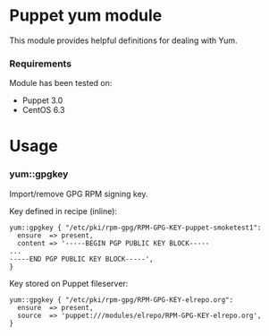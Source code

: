 # Puppet yum module

This module provides helpful definitions for dealing with Yum.

### Requirements

Module has been tested on:

* Puppet 3.0
* CentOS 6.3

# Usage

### yum::gpgkey

Import/remove GPG RPM signing key.

Key defined in recipe (inline):

    yum::gpgkey { "/etc/pki/rpm-gpg/RPM-GPG-KEY-puppet-smoketest1":
      ensure  => present,
      content => '-----BEGIN PGP PUBLIC KEY BLOCK-----
    ...
    -----END PGP PUBLIC KEY BLOCK-----',
    }

Key stored on Puppet fileserver:

    yum::gpgkey { "/etc/pki/rpm-gpg/RPM-GPG-KEY-elrepo.org":
      ensure  => present,
      source  => 'puppet:///modules/elrepo/RPM-GPG-KEY-elrepo.org',
    }

